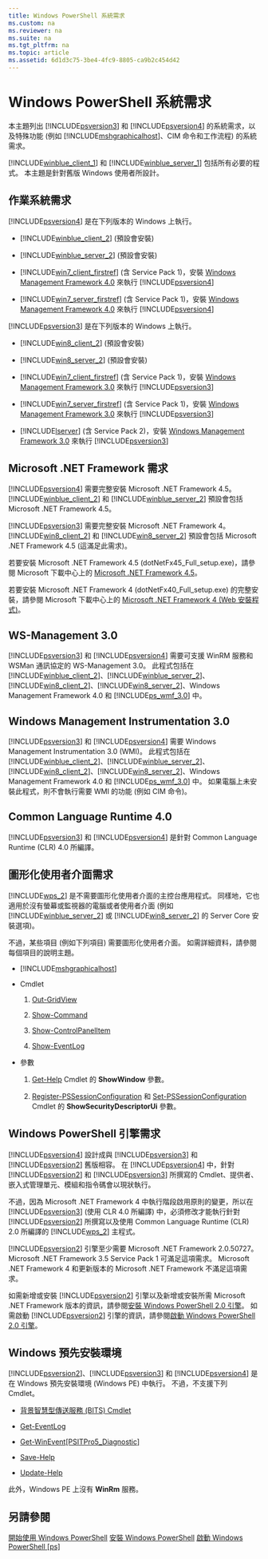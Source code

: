 ```yaml
---
title: Windows PowerShell 系統需求
ms.custom: na
ms.reviewer: na
ms.suite: na
ms.tgt_pltfrm: na
ms.topic: article
ms.assetid: 6d1d3c75-3be4-4fc9-8805-ca9b2c454d42
---
```

# Windows PowerShell 系統需求
本主題列出 [!INCLUDE[psversion3](../Token/psversion3_md.md)] 和 [!INCLUDE[psversion4](../Token/psversion4_md.md)] 的系統需求，以及特殊功能 (例如 [!INCLUDE[mshgraphicalhost](../Token/mshgraphicalhost_md.md)]、CIM 命令和工作流程) 的系統需求。

[!INCLUDE[winblue_client_1](../Token/winblue_client_1_md.md)] 和 [!INCLUDE[winblue_server_1](../Token/winblue_server_1_md.md)] 包括所有必要的程式。 本主題是針對舊版 Windows 使用者所設計。

## 作業系統需求
[!INCLUDE[psversion4](../Token/psversion4_md.md)] 是在下列版本的 Windows 上執行。

-   [!INCLUDE[winblue_client_2](../Token/winblue_client_2_md.md)] (預設會安裝)

-   [!INCLUDE[winblue_server_2](../Token/winblue_server_2_md.md)] (預設會安裝)

-   [!INCLUDE[win7_client_firstref](../Token/win7_client_firstref_md.md)] (含 Service Pack 1)，安裝 [Windows Management Framework 4.0](http://go.microsoft.com/fwlink/?LinkId=293881) 來執行 [!INCLUDE[psversion4](../Token/psversion4_md.md)]

-   [!INCLUDE[win7_server_firstref](../Token/win7_server_firstref_md.md)] (含 Service Pack 1)，安裝 [Windows Management Framework 4.0](http://go.microsoft.com/fwlink/?LinkId=293881) 來執行 [!INCLUDE[psversion4](../Token/psversion4_md.md)]

[!INCLUDE[psversion3](../Token/psversion3_md.md)] 是在下列版本的 Windows 上執行。

-   [!INCLUDE[win8_client_2](../Token/win8_client_2_md.md)] (預設會安裝)

-   [!INCLUDE[win8_server_2](../Token/win8_server_2_md.md)] (預設會安裝)

-   [!INCLUDE[win7_client_firstref](../Token/win7_client_firstref_md.md)] (含 Service Pack 1)，安裝 [Windows Management Framework 3.0](http://www.microsoft.com/download/details.aspx?id=34595) 來執行 [!INCLUDE[psversion3](../Token/psversion3_md.md)]

-   [!INCLUDE[win7_server_firstref](../Token/win7_server_firstref_md.md)] (含 Service Pack 1)，安裝 [Windows Management Framework 3.0](http://www.microsoft.com/download/details.aspx?id=34595) 來執行 [!INCLUDE[psversion3](../Token/psversion3_md.md)]

-   [!INCLUDE[lserver](../Token/lserver_md.md)] (含 Service Pack 2)，安裝 [Windows Management Framework 3.0](http://www.microsoft.com/download/details.aspx?id=34595) 來執行 [!INCLUDE[psversion3](../Token/psversion3_md.md)]

## Microsoft .NET Framework 需求
[!INCLUDE[psversion4](../Token/psversion4_md.md)] 需要完整安裝 Microsoft .NET Framework 4.5。 [!INCLUDE[winblue_client_2](../Token/winblue_client_2_md.md)] 和 [!INCLUDE[winblue_server_2](../Token/winblue_server_2_md.md)] 預設會包括 Microsoft .NET Framework 4.5。

[!INCLUDE[psversion3](../Token/psversion3_md.md)] 需要完整安裝 Microsoft .NET Framework 4。 [!INCLUDE[win8_client_2](../Token/win8_client_2_md.md)] 和 [!INCLUDE[win8_server_2](../Token/win8_server_2_md.md)] 預設會包括 Microsoft .NET Framework 4.5 (這滿足此需求)。

若要安裝 Microsoft .NET Framework 4.5 (dotNetFx45_Full_setup.exe)，請參閱 Microsoft 下載中心上的 [Microsoft .NET Framework 4.5](http://go.microsoft.com/fwlink/?LinkID=242919)。

若要安裝 Microsoft .NET Framework 4 (dotNetFx40_Full_setup.exe) 的完整安裝，請參閱 Microsoft 下載中心上的 [Microsoft .NET Framework 4 (Web 安裝程式)](http://go.microsoft.com/fwlink/?LinkID=212931)。

## WS-Management 3.0
[!INCLUDE[psversion3](../Token/psversion3_md.md)] 和 [!INCLUDE[psversion4](../Token/psversion4_md.md)] 需要可支援 WinRM 服務和 WSMan 通訊協定的 WS-Management 3.0。 此程式包括在 [!INCLUDE[winblue_client_2](../Token/winblue_client_2_md.md)]、[!INCLUDE[winblue_server_2](../Token/winblue_server_2_md.md)]、[!INCLUDE[win8_client_2](../Token/win8_client_2_md.md)]、[!INCLUDE[win8_server_2](../Token/win8_server_2_md.md)]、Windows Management Framework 4.0 和 [!INCLUDE[ps_wmf_3.0](../Token/ps_wmf_3.0_md.md)] 中。

## Windows Management Instrumentation 3.0
[!INCLUDE[psversion3](../Token/psversion3_md.md)] 和 [!INCLUDE[psversion4](../Token/psversion4_md.md)] 需要 Windows Management Instrumentation 3.0 (WMI)。 此程式包括在 [!INCLUDE[winblue_client_2](../Token/winblue_client_2_md.md)]、[!INCLUDE[winblue_server_2](../Token/winblue_server_2_md.md)]、[!INCLUDE[win8_client_2](../Token/win8_client_2_md.md)]、[!INCLUDE[win8_server_2](../Token/win8_server_2_md.md)]、Windows Management Framework 4.0 和 [!INCLUDE[ps_wmf_3.0](../Token/ps_wmf_3.0_md.md)] 中。 如果電腦上未安裝此程式，則不會執行需要 WMI 的功能 (例如 CIM 命令)。

## Common Language Runtime 4.0
[!INCLUDE[psversion3](../Token/psversion3_md.md)] 和 [!INCLUDE[psversion4](../Token/psversion4_md.md)] 是針對 Common Language Runtime (CLR) 4.0 所編譯。

## 圖形化使用者介面需求
[!INCLUDE[wps_2](../Token/wps_2_md.md)] 是不需要圖形化使用者介面的主控台應用程式。 同樣地，它也適用於沒有螢幕或監視器的電腦或者使用者介面 (例如 [!INCLUDE[winblue_server_2](../Token/winblue_server_2_md.md)] 或 [!INCLUDE[win8_server_2](../Token/win8_server_2_md.md)] 的 Server Core 安裝選項)。

不過，某些項目 (例如下列項目) 需要圖形化使用者介面。 如需詳細資料，請參閱每個項目的說明主題。

-   [!INCLUDE[mshgraphicalhost](../Token/mshgraphicalhost_md.md)]

-   Cmdlet

    1.  [Out-GridView](https://technet.microsoft.com/en-us/library/70915a86-d753-464e-8349-cba02316154c)

    2.  [Show-Command](https://technet.microsoft.com/en-us/library/65bba50b-91a8-49d5-80a2-a30fc684ba41)

    3.  [Show-ControlPanelItem](https://technet.microsoft.com/en-us/library/0685d42c-37cc-498f-acf6-0ecfeb0cb162)

    4.  [Show-EventLog](https://technet.microsoft.com/en-us/library/a3b0f5ad-0438-42c7-915b-d1b4793a431c)

-   參數

    1.  [Get-Help](https://technet.microsoft.com/en-us/library/1f46eeb4-49d7-4bec-bb29-395d9b42f54a) Cmdlet 的 **ShowWindow** 參數。

    2.  [Register-PSSessionConfiguration](https://technet.microsoft.com/en-us/library/e9152ae2-bd6d-4056-9bc7-dc1893aa29ea) 和 [Set-PSSessionConfiguration](https://technet.microsoft.com/en-us/library/b21fbad3-1759-4260-b206-dcb8431cd6ea) Cmdlet 的 **ShowSecurityDescriptorUi** 參數。

## Windows PowerShell 引擎需求
[!INCLUDE[psversion4](../Token/psversion4_md.md)] 設計成與 [!INCLUDE[psversion3](../Token/psversion3_md.md)] 和 [!INCLUDE[psversion2](../Token/psversion2_md.md)] 舊版相容。 在 [!INCLUDE[psversion4](../Token/psversion4_md.md)] 中，針對 [!INCLUDE[psversion2](../Token/psversion2_md.md)] 和 [!INCLUDE[psversion3](../Token/psversion3_md.md)] 所撰寫的 Cmdlet、提供者、嵌入式管理單元、模組和指令碼會以現狀執行。

不過，因為 Microsoft .NET Framework 4 中執行階段啟用原則的變更，所以在 [!INCLUDE[psversion3](../Token/psversion3_md.md)] (使用 CLR 4.0 所編譯) 中，必須修改才能執行針對 [!INCLUDE[psversion2](../Token/psversion2_md.md)] 所撰寫以及使用 Common Language Runtime (CLR) 2.0 所編譯的 [!INCLUDE[wps_2](../Token/wps_2_md.md)] 主程式。

[!INCLUDE[psversion2](../Token/psversion2_md.md)] 引擎至少需要 Microsoft .NET Framework 2.0.50727。 Microsoft .NET Framework 3.5 Service Pack 1 可滿足這項需求。 Microsoft .NET Framework 4 和更新版本的 Microsoft .NET Framework 不滿足這項需求。

如需新增或安裝 [!INCLUDE[psversion2](../Token/psversion2_md.md)] 引擎以及新增或安裝所需 Microsoft .NET Framework 版本的資訊，請參閱[安裝 Windows PowerShell 2.0 引擎](../Topic/Installing-the-Windows-PowerShell-2.0-Engine.md)。 如需啟動 [!INCLUDE[psversion2](../Token/psversion2_md.md)] 引擎的資訊，請參閱[啟動 Windows PowerShell 2.0 引擎](../Topic/Starting-the-Windows-PowerShell-2.0-Engine.md)。

## Windows 預先安裝環境
[!INCLUDE[psversion2](../Token/psversion2_md.md)]、[!INCLUDE[psversion3](../Token/psversion3_md.md)] 和 [!INCLUDE[psversion4](../Token/psversion4_md.md)] 是在 Windows 預先安裝環境 (Windows PE) 中執行。 不過，不支援下列 Cmdlet。

-   [背景智慧型傳送服務 (BITS) Cmdlet](http://go.microsoft.com/fwlink/?LinkId=257514)

-   [Get-EventLog](https://technet.microsoft.com/en-us/library/b4985b11-82bf-487d-928d-becd96fc0419)

-   [Get-WinEvent[PSITPro5_Diagnostic]](https://technet.microsoft.com/en-us/library/5fe94870-ed6b-4ce2-9500-93846cc65c95)

-   [Save-Help](https://technet.microsoft.com/en-us/library/aed94f90-b73f-4e25-a25d-7c18d9f161fa)

-   [Update-Help](https://technet.microsoft.com/en-us/library/93e1d870-ace6-432b-8778-8920291d7545)

此外，Windows PE 上沒有 **WinRm** 服務。

## 另請參閱
[開始使用 Windows PowerShell](../Topic/Getting-Started-with-Windows-PowerShell.md)
[安裝 Windows PowerShell](../Topic/Installing-Windows-PowerShell.md)
[啟動 Windows PowerShell [ps]](https://technet.microsoft.com/en-us/library/8ec8c2d7-8e7c-4722-a3d2-498fe5739a8e)



<!--HONumber=Apr16_HO2-->


